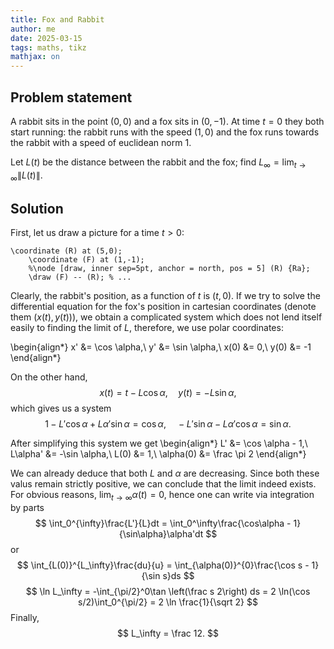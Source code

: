 ```yaml
---
title: Fox and Rabbit
author: me
date: 2025-03-15
tags: maths, tikz
mathjax: on
---
```


## Problem statement

A rabbit sits in the point $(0,0)$ and a fox sits in $(0, -1)$.
At time $t=0$ they both start running: the rabbit runs with the speed $(1,0)$ and the fox runs towards the rabbit with a speed of euclidean norm $1$.

Let $L(t)$ be the distance between the rabbit and the fox; find $L_\infty = \lim_{t\to\infty} \|L(t)\|$.

## Solution

First, let us draw a picture for a time $t>0$:

```tikzpicture
\coordinate (R) at (5,0);
    \coordinate (F) at (1,-1);
    %\node [draw, inner sep=5pt, anchor = north, pos = 5] (R) {Ra};
    \draw (F) -- (R); % ...
```

Clearly, the rabbit's position, as a function of $t$ is $(t,0)$.
If we try to solve the differential equation for the fox's position in cartesian coordinates (denote them $(x(t), y(t))$), we obtain a complicated system which does not lend itself easily to finding the limit of $L$, therefore, we use polar coordinates:

\begin{align*}
x' &= \cos \alpha,\\
y' &= \sin \alpha,\\
x(0) &= 0,\\
y(0) &= -1
\end{align*}

On the other hand,
$$
x(t) = t - L\cos\alpha,\quad y(t) = - L\sin\alpha,
$$
which gives us a system
$$
1 - L'\cos\alpha + L\alpha'\sin\alpha = \cos\alpha,\quad -L'\sin\alpha -L\alpha'\cos\alpha = \sin\alpha.
$$

After simplifying this system we get 
\begin{align*}
L' &= \cos \alpha - 1,\\
L\alpha' &= -\sin \alpha,\\
L(0) &= 1,\\
\alpha(0) &= \frac \pi 2
\end{align*}

We can already deduce that both $L$ and $\alpha$ are decreasing. Since both these valus remain strictly positive, we can conclude that the limit indeed exists.
For obvious reasons, $\lim_{t\to\infty} \alpha(t) = 0$, hence one can write via integration by parts
$$
\int_0^{\infty}\frac{L'}{L}dt = \int_0^\infty\frac{\cos\alpha - 1}{\sin\alpha}\alpha'dt
$$
or
$$
\int_{L(0)}^{L_\infty}\frac{du}{u} = \int_{\alpha(0)}^{0}\frac{\cos s - 1}{\sin s}ds
$$
$$
\ln L_\infty = -\int_{\pi/2}^0\tan \left(\frac s 2\right) ds = 2 \ln(\cos s/2)\int_0^{\pi/2} = 2 \ln \frac{1}{\sqrt 2}
$$
Finally,
$$
L_\infty = \frac 12.
$$